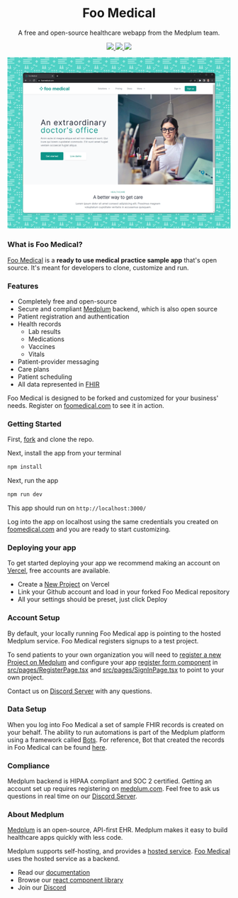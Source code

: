 <h1 align="center">Foo Medical</h1>
<p align="center">A free and open-source healthcare webapp from the Medplum team.</p>
<p align="center">
  <a href="https://github.com/medplum/foomedical/actions">
    <img src="https://github.com/medplum/foomedical/actions/workflows/build.yml/badge.svg" />
  </a>
  <a href="https://github.com/medplum/foomedical/blob/main/LICENSE.txt">
    <img src="https://img.shields.io/badge/license-Apache-blue.svg" />
  </a>
  <a href="https://sonarcloud.io/project/overview?id=medplum_foomedical">
    <img src="https://sonarcloud.io/api/project_badges/measure?project=medplum_foomedical&metric=alert_status&token=3760929adde88ce7da87782be8d811f8b5cec0f4" />
  </a>
</p>

![Foo Medical Screenshot](screenshot.png)

### What is Foo Medical?
[Foo Medical](https://foomedical.com/) is a **ready to use medical practice sample app** that's open source. It's meant for developers to clone, customize and run.

### Features

* Completely free and open-source
* Secure and compliant [Medplum](https://www.medplum.com) backend, which is also open source
* Patient registration and authentication
* Health records
  * Lab results
  * Medications
  * Vaccines
  * Vitals
* Patient-provider messaging
* Care plans
* Patient scheduling
* All data represented in [FHIR](https://hl7.org/FHIR/)

Foo Medical is designed to be forked and customized for your business' needs.  Register on [foomedical.com](https://foomedical.com/) to see it in action.

### Getting Started

First, [fork](https://github.com/medplum/foomedical/fork) and clone the repo.

Next, install the app from your terminal

```bash
npm install
```

Next, run the app

```bash
npm run dev
```

This app should run on `http://localhost:3000/`

Log into the app on localhost using the same credentials you created on [foomedical.com](https://foomedical.com/) and you are ready to start customizing.

### Deploying your app

To get started deploying your app we recommend making an account on [Vercel](https://vercel.com/), free accounts are available.

* Create a [New Project](https://vercel.com/new) on Vercel
* Link your Github account and load in your forked Foo Medical repository
* All your settings should be preset, just click Deploy

### Account Setup

By default, your locally running Foo Medical app is pointing to the hosted Medplum service. Foo Medical registers signups to a test project.

To send patients to your own organization you will need to [register a new Project on Medplum](https://docs.medplum.com/tutorials/app/register) and configure your app [register form component](https://docs.medplum.com/storybook/index.html?path=/docs/medplum-registerform--basic) in [src/pages/RegisterPage.tsx](https://github.com/medplum/foomedical/blob/main/src/pages/RegisterPage.tsx#L23-L29) and [src/pages/SignInPage.tsx](https://github.com/medplum/foomedical/blob/221dda547b977205cf185131f592fb937535148a/src/pages/SignInPage.tsx#L22-L26) to point to your own project.

Contact us on [Discord Server](https://discord.gg/UBAWwvrVeN) with any questions.

### Data Setup

When you log into Foo Medical a set of sample FHIR records is created on your behalf.  The ability to run automations is part of the Medplum platform using a framework called [Bots](https://docs.medplum.com/app/bots).  For reference, Bot that created the records in Foo Medical can be found [here](https://github.com/medplum/medplum-demo-bots/blob/main/src/examples/sample-account-setup.ts).

### Compliance

Medplum backend is HIPAA compliant and SOC 2 certified.  Getting an account set up requires registering on [medplum.com](https://www.medplum.com/).  Feel free to ask us questions in real time on our [Discord Server](https://discord.gg/UBAWwvrVeN).

### About Medplum

[Medplum](https://www.medplum.com/) is an open-source, API-first EHR. Medplum makes it easy to build healthcare apps quickly with less code.

Medplum supports self-hosting, and provides a [hosted service](https://app.medplum.com/). [Foo Medical](https://foomedical.com/) uses the hosted service as a backend.

* Read our [documentation](https://docs.medplum.com/)
* Browse our [react component library](https://docs.medplum.com/storybook/index.html?)
* Join our [Discord](https://discord.gg/UBAWwvrVeN)

